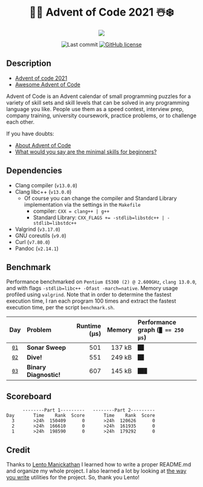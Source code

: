 <div align="center">

# 🎅🎄 Advent of Code 2021 ☃️❄️

![](https://img.shields.io/badge/stars%20⭐-6-gold.svg)

![Last commit](https://img.shields.io/github/last-commit/reverseila/aoc-2021)
[![GitHub license](https://img.shields.io/github/license/reverseila/aoc-2021?color=blue)](https://github.com/reverseila/aoc-2021/blob/main/LICENSE)

</div>

## Description

- [Advent of code 2021](https://adventofcode.com/2021/)
- [Awesome Advent of Code](https://github.com/Bogdanp/awesome-advent-of-code)


Advent of Code is an Advent calendar of small programming puzzles for a variety
of skill sets and skill levels that can be solved in any programming language
you like. People use them as a speed contest, interview prep, company training,
university coursework, practice problems, or to challenge each other. 

If you have doubts:

- [About Advent of Code](https://adventofcode.com/2021/about)
- [What would you say are the minimal skills for beginners?](https://old.reddit.com/r/adventofcode/comments/7kd8jt/what_would_you_say_are_the_minimal_skills_for/dre0uu3/)

## Dependencies

- Clang compiler (`v13.0.0`)
- Clang libc++ (`v13.0.0`)
  - Of course you can change the compiler and Standard Library implementation
    via the settings in the `Makefile`
    - compiler: `CXX = clang++ | g++`
    - Standard Library: `CXX_FLAGS += -stdlib=libstdc++ | -stdlib=libstdc++`
- Valgrind (`v3.17.0`)
- GNU coreutils (`v9.0`)
- Curl (`v7.80.0`)
- Pandoc (`v2.14.1`)


## Benchmark

Performance benchmarked on `Pentium E5300 (2) @ 2.600GHz`, `clang 13.0.0`, and
with flags `-stdlib=libc++ -Ofast -march=native`. Memory usage profiled using
`valgrind`. Note that in order to determine the fastest execution time, I ran
each program 100 times and extract the fastest execution time, per the script
`benchmark.sh`.

|            Day          | Problem                     | Runtime (μs) |   Memory | Performance graph (`█ == 250 μs`)    |
| :---------------------: | :-------------------------- | -----------: | -------: | :----------------------------------- |
| [`01`](01/src/main.cpp) | **Sonar Sweep**             |          501 |   137 kB | `██`                                 |
| [`02`](02/src/main.cpp) | **Dive!**                   |          551 |   249 kB | `██`                                 |
| [`03`](03/src/main.cpp) | **Binary Diagnostic!**      |          607 |   145 kB | `███`                                |


## Scoreboard

```
      --------Part 1---------   --------Part 2---------
Day       Time    Rank  Score       Time    Rank  Score
  3       >24h  150409      0       >24h  120626      0
  2       >24h  166610      0       >24h  161935      0
  1       >24h  198590      0       >24h  179292      0
```

## Credit

Thanks to [Lento Manickathan](https://github.com/lento234) I learned how to
write a proper README.md and organize my whole project. I also learned a lot by
looking at [the way you write](https://github.com/lento234/advent2021) utilities
for the project. So, thank you Lento!
